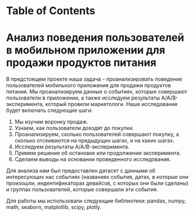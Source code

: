 <h1>Table of Contents<span class="tocSkip"></span></h1>
<div class="toc"><ul class="toc-item"></ul></div>

# Анализ поведения пользователей в мобильном приложении для продажи продуктов питания

В предстоящем проекте наша задача - проанализировать поведение пользователей мобильного приложения для продажи продуктов питания. Мы проанализируем данные о событиях, которые совершают пользователи в приложении, а также исследуем результаты A/A/B-эксперимента, который провели маркетологи. Наше исследование будет включать следующие шаги:

1) Мы изучим воронку продаж.
2) Узнаем, как пользователи доходят до покупки.
3) Проанализируем, сколько пользователей совершают покупку, а сколько отсеиваются на предыдущих шагах, и на каких шагах.
4) Исследуем результаты A/A/B-эксперимента.
5) Примем решение об остановке или продолжении эксперимента.
6) Сделаем выводы на основании проведенного исследования.

Для анализа нам был предоставлен датасет с данными об интересующих нас событиях (названиях события, датах, в которые они произошли, индентификаторах девайсов, с которых они были сделаны) и группах пользователей, которые совершали эти события. 

Для работы мы использовали следующие библиотеки:
pandas, numpy, math, seaborn, matplotlib, scipy, plotly.
